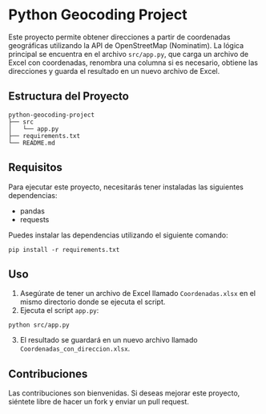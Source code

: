 # Python Geocoding Project

Este proyecto permite obtener direcciones a partir de coordenadas geográficas utilizando la API de OpenStreetMap (Nominatim). La lógica principal se encuentra en el archivo `src/app.py`, que carga un archivo de Excel con coordenadas, renombra una columna si es necesario, obtiene las direcciones y guarda el resultado en un nuevo archivo de Excel.

## Estructura del Proyecto

```
python-geocoding-project
├── src
│   └── app.py
├── requirements.txt
└── README.md
```

## Requisitos

Para ejecutar este proyecto, necesitarás tener instaladas las siguientes dependencias:

- pandas
- requests

Puedes instalar las dependencias utilizando el siguiente comando:

```
pip install -r requirements.txt
```

## Uso

1. Asegúrate de tener un archivo de Excel llamado `Coordenadas.xlsx` en el mismo directorio donde se ejecuta el script.
2. Ejecuta el script `app.py`:

```
python src/app.py
```

3. El resultado se guardará en un nuevo archivo llamado `Coordenadas_con_direccion.xlsx`.

## Contribuciones

Las contribuciones son bienvenidas. Si deseas mejorar este proyecto, siéntete libre de hacer un fork y enviar un pull request.